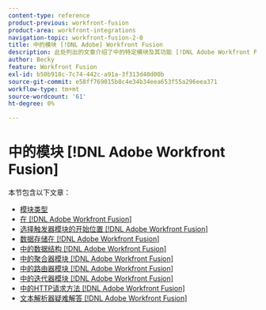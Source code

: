 ```yaml
---
content-type: reference
product-previous: workfront-fusion
product-area: workfront-integrations
navigation-topic: workfront-fusion-2-0
title: 中的模块 [!DNL Adobe] Workfront Fusion
description: 此处列出的文章介绍了中的特定模块及其功能 [!DNL Adobe Workfront Fusion].
author: Becky
feature: Workfront Fusion
exl-id: b50b918c-7c74-442c-a91a-3f313d40d00b
source-git-commit: e58ff769015b8c4e34b34eea653f55a296eea371
workflow-type: tm+mt
source-wordcount: '61'
ht-degree: 0%

---
```


# 中的模块 [!DNL Adobe Workfront Fusion]

本节包含以下文章：

* [模块类型](../../workfront-fusion/modules/module-types.md)
* [在 [!DNL Adobe Workfront Fusion]](../../workfront-fusion/modules/configure-a-modules-settings.md)
* [选择触发器模块的开始位置 [!DNL Adobe Workfront Fusion]](../../workfront-fusion/modules/choose-where-trigger-module-starts.md)
* [数据存储在 [!DNL Adobe Workfront Fusion]](../../workfront-fusion/modules/data-stores.md)
* [中的数据结构 [!DNL Adobe Workfront Fusion]](../../workfront-fusion/modules/data-structures.md)
* [中的聚合器模块 [!DNL Adobe Workfront Fusion]](../../workfront-fusion/modules/aggregator-module.md)
* [中的路由器模块 [!DNL Adobe Workfront Fusion]](../../workfront-fusion/modules/router-module.md)
* [中的迭代器模块 [!DNL Adobe Workfront Fusion]](../../workfront-fusion/modules/iterator-module.md)
* [中的HTTP请求方法 [!DNL Adobe Workfront Fusion]](../../workfront-fusion/modules/http-request-methods.md)
* [文本解析器疑难解答 [!DNL Adobe Workfront Fusion]](../../workfront-fusion/modules/text-parser-troubleshooting.md)
